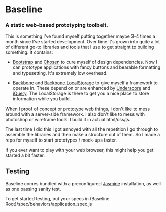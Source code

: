 # Baseline

### A static web-based prototyping toolbelt.

This is something I've found myself putting together maybe 3-4 times a month since I've started development.  Over time it's grown into quite a lot of different go-to libraries and tools that I use to get straight to building something.  It contains:

  * [Bootstrap](http://twitter.github.com/bootstrap/) and [Chosen](http://harvesthq.github.com/chosen/) to cure myself of design dependencies.  Now I can prototype applications with fancy buttons and bearable formatting and typesetting.  It's extremely low overhead.

  * [Backbone](http://documentcloud.github.com/backbone/) and [Backbone LocalStorage](http://documentcloud.github.com/backbone/docs/backbone-localstorage.html) to give myself a framework to operate in.  These depend on or are enhanced by [Underscore](http://underscorejs.org) and [jQuery](http://jquery.com).  The LocalStorage is there to get you a nice place to store information while you build.

When I proof of concept or prototype web things, I don't like to mess around with a server-side framework.  I also don't like to mess with photoshop or wireframe tools.  I build it in actual html/css/js.

The last time I did this I got annoyed with all the repetition I go through to assemble the libraries and then make a structure out of them.  So I made a repo for myself to start prototypes / mock-ups faster.

If you ever want to play with your web browser, this might help you get started a bit faster.

## Testing

Baseline comes bundled with a preconfigured [Jasmine](http://pivotal.github.com/jasmine/) installation, as well as one passing sanity test.

To get started testing, put your specs in (Baseline Root)/spec/behaviors/application_spec.js